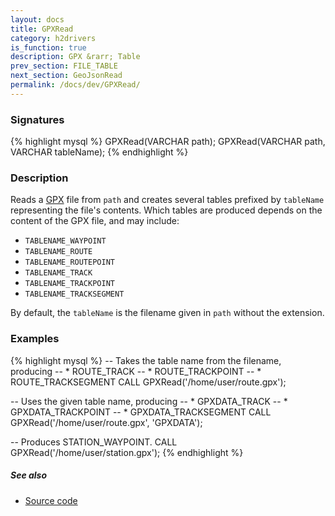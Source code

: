 ```yaml
---
layout: docs
title: GPXRead
category: h2drivers
is_function: true
description: GPX &rarr; Table
prev_section: FILE_TABLE
next_section: GeoJsonRead
permalink: /docs/dev/GPXRead/
---
```


### Signatures

{% highlight mysql %}
GPXRead(VARCHAR path);
GPXRead(VARCHAR path, VARCHAR tableName);
{% endhighlight %}

### Description

Reads a [GPX][wiki] file from `path` and creates several tables
prefixed by `tableName` representing the file's contents.
Which tables are produced depends on the content of the GPX file,
and may include:

* `TABLENAME_WAYPOINT`
* `TABLENAME_ROUTE`
* `TABLENAME_ROUTEPOINT`
* `TABLENAME_TRACK`
* `TABLENAME_TRACKPOINT`
* `TABLENAME_TRACKSEGMENT`

By default, the `tableName` is the filename given in `path` without
the extension.

### Examples

{% highlight mysql %}
-- Takes the table name from the filename, producing
-- * ROUTE_TRACK
-- * ROUTE_TRACKPOINT
-- * ROUTE_TRACKSEGMENT
CALL GPXRead('/home/user/route.gpx');

-- Uses the given table name, producing
-- * GPXDATA_TRACK
-- * GPXDATA_TRACKPOINT
-- * GPXDATA_TRACKSEGMENT
CALL GPXRead('/home/user/route.gpx', 'GPXDATA');

-- Produces STATION_WAYPOINT.
CALL GPXRead('/home/user/station.gpx');
{% endhighlight %}

##### See also

* <a href="https://github.com/orbisgis/h2gis/blob/master/h2gis-functions/src/main/java/org/h2gis/functions/io/gpx/GPXRead.java" target="_blank">Source code</a>

[wiki]: http://en.wikipedia.org/wiki/GPS_eXchange_Format
